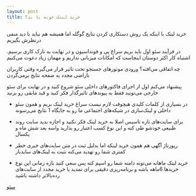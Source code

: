 ```yaml
---
layout: post
title: خرید لینک خوبه یا بد؟
---
```


خرید لینک با اینکه یک روش دستکاری کردن نتایج گوگله اما همیشه هم نباید با دید منفی درنظرش بگیریم

در فرآیند سئو اول باید بریم سراغ پی و فونداسیون و در نهایت به نازک کاری برسیم. اشتباه کار اکثر دوستان اینجاست که امکانات میزبانی نداریم و مهمان زیاد دعوت می‌کنیم

چه اتفاقی می‌افته؟ ورودی موتورهای جستجو تحت تاثیر قرار می‌گیره وقتی کاربران ناراضی مجدد به صفحه نتایج برمی‌گردن

پیشنهاد می‌کنم اول از اجرای فاکتورهای داخلی سئو شروع کنید و در نهایت برای سئو خارجی می‌تونید فقط به پیوندهای تاثیرگذار فکر کنید و قید مابقی رو بزنید

- در بسیاری از کلمات کلیدی هیچوقت لازم نیست سراغ خرید لینک بریم و همون سئو داخلی و لینک‌سازی در شبکه‌های اجتماعی ما رو به جایگاه 1 نتایج می‌رسونه

- برای سایت‌های تازه تاسیس اصلا به خرید لینک فکر نکنید و اجازه بدید سایت روند طبیعی خودشو طی کنه و این نوع کسب اعتبار رو بذارید واسه بعد شش ماه و یکسال

- رپورتاژ آگهی هم همون خرید لینکه اما بدلیل ثبت در متن سایت‌های خبری خطر کمتری شما رو تهدید می‌کنه نثبت به لینک‌های سایدبار

- خرید لینک ماهانه می‌تونه دامنه شما رو اسپم کنه پس سعی کنید بازه زمانی این نوع خریدها 6ماهه باشه و برنامه‌ریزی دقیقی برای تمدید یا خرید مجدد از سایت‌های رده‌بالاتر داشته باشید

<a href="{{ site.url }}/seo" class="button">سئو</a>
